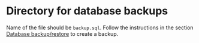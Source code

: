 # Directory for database backups

Name of the file should be `backup.sql`.
Follow the instructions in the section [Database backup/restore](/database/README.md#database-backuprestore) to create a backup.
